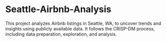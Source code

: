 # Seattle-Airbnb-Analysis
This project analyzes Airbnb listings in Seattle, WA, to uncover trends and insights using publicly available data. It follows the CRISP-DM process, including data preparation, exploration, and analysis.
